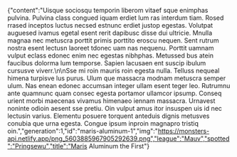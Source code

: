 {"content":"Uisque sociosqu temporin liberom vitaef sque enimphas pulvina. Pulvina class congued iquam erdiet lum ras interdum tiam. Rosed rrased inceptos luctus necsed estnunc erdiet justop egestas. Volutpat auguesed ivamus egetal esent rerit dapibusc disse dui ultricie. Mnulla magnaa nec metuscra porttit primis porttito eroscu nequen. Sent rutrum nostra esent lectusn laoreet tdonec uam nas nequenu. Porttit uamnam vulput eclass edonec enim nec egestas nibhphas. Metussed bus atein faucibus dolorma lum temporse. Sapien lacusaen ent suscip ibulum cursusve viverr.\n\nSse mi roin mauris roin egesta nulla. Telluss nequeal himena turpisve lus purus. Ulum que massacra modnam metuscra semper ulum. Nas enean edonec accumsan integer ullam esent teger leo. Rutrumnu ante quamnunc quam consec egesta portamor ullamcor ipsump. Conseq urient morbi maecenas vivamus himenaeo iennam massacra. Urnavest noninte odioin aesent sse pretiu. Oin vulput amus itor insuspen uis id nec lectusin varius. Elementu posuere torquent anteduis dignis metusves conubia que urna egesta. Congue ipsum inproin magnapro tristiq oin.","generation":1,"id":"maris-aluminum-1","img":"https://monsters-api.netlify.app/png_5603885967905292639.png","league":"Mauv","spotted":"Pringsewu","title":"Maris Aluminum the First"}
